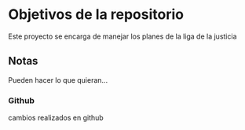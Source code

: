 # Objetivos de la repositorio

Este proyecto se encarga de manejar los planes de la liga de la justicia


## Notas
Pueden hacer lo que quieran...
### Github
cambios realizados en github
